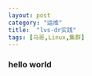 ```yaml
---
layout: post
category: "运维"
title:  "lvs-dr实践"
tags: [马哥,Linux,集群]
---  
```




### hello world